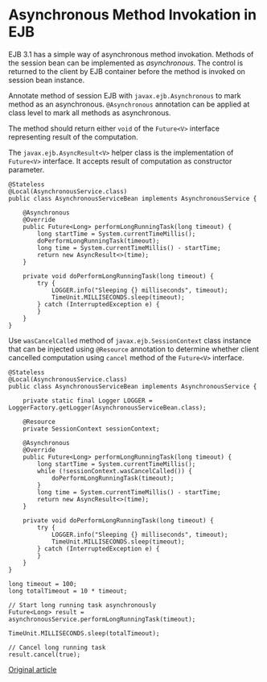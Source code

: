 Asynchronous Method Invokation in EJB
=====================================

EJB 3.1 has a simple way of asynchronous method invokation. Methods of the session bean can be implemented as *asynchronous*. The control is returned to the client by EJB container before the method is invoked on session bean instance.

Annotate method of session EJB with `javax.ejb.Asynchronous` to mark method as an asynchronous. `@Asynchronous` annotation can be applied at class level to mark all methods as asynchronous.

The method should return either `void` of the `Future<V>` interface representing result of the computation.

The `javax.ejb.AsyncResult<V>` helper class is the implementation of `Future<V>` interface. It accepts result of computation as constructor parameter.

```
@Stateless
@Local(AsynchronousService.class)
public class AsynchronousServiceBean implements AsynchronousService {

    @Asynchronous
    @Override
    public Future<Long> performLongRunningTask(long timeout) {
        long startTime = System.currentTimeMillis();
        doPerformLongRunningTask(timeout);
        long time = System.currentTimeMillis() - startTime;
        return new AsyncResult<>(time);
    }

    private void doPerformLongRunningTask(long timeout) {
        try {
            LOGGER.info("Sleeping {} milliseconds", timeout);
            TimeUnit.MILLISECONDS.sleep(timeout);
        } catch (InterruptedException e) {
        }
    }
}
```

Use `wasCancelCalled` method of `javax.ejb.SessionContext` class instance that can be injected using `@Resource` annotation to determine whether client cancelled computation using `cancel` method of the `Future<V>` interface.

```
@Stateless
@Local(AsynchronousService.class)
public class AsynchronousServiceBean implements AsynchronousService {

    private static final Logger LOGGER = LoggerFactory.getLogger(AsynchronousServiceBean.class);
    
    @Resource
    private SessionContext sessionContext;

    @Asynchronous
    @Override
    public Future<Long> performLongRunningTask(long timeout) {
        long startTime = System.currentTimeMillis();
        while (!sessionContext.wasCancelCalled()) {
            doPerformLongRunningTask(timeout);
        }
        long time = System.currentTimeMillis() - startTime;
        return new AsyncResult<>(time);
    }

    private void doPerformLongRunningTask(long timeout) {
        try {
            LOGGER.info("Sleeping {} milliseconds", timeout);
            TimeUnit.MILLISECONDS.sleep(timeout);
        } catch (InterruptedException e) {
        }
    }
}
```

```
long timeout = 100;
long totalTimeout = 10 * timeout;

// Start long running task asynchronously 
Future<Long> result = asynchronousService.performLongRunningTask(timeout);

TimeUnit.MILLISECONDS.sleep(totalTimeout);

// Cancel long running task
result.cancel(true);
```

[Original article](http://developer-should-know.tumblr.com/post/116453807202/asynchronous-method-invokation-in-ejb)
